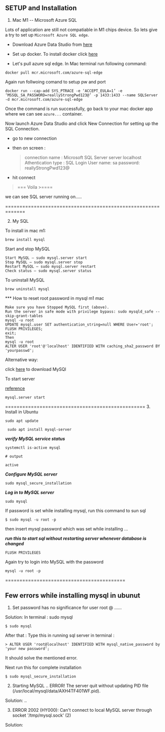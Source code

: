 ## SETUP and Installation

1. Mac M1 -- Microsoft Azure SQL

Lots of application are still not compatiable in M1 chips device. 
So lets give a try to set up `Microsoft Azure SQL edge`.

- Download Azure Data Studio from [here](https://docs.microsoft.com/en-us/sql/azure-data-studio/download-azure-data-studio?view=sql-server-ver15#macos-installation)

- Set up docker. To install docker click [here](https://docs.docker.com/desktop/mac/apple-silicon/)

- Let's pull azure sql edge. In Mac terminal run following command:
```
docker pull mcr.microsoft.com/azure-sql-edge
```
Again run follwoing comand to setup pw and port

```
docker run --cap-add SYS_PTRACE -e ‘ACCEPT_EULA=1’ -e ‘MSSQL_SA_PASSWORD=reallyStrongPwd123@’ -p 1433:1433 --name SQLServer -d mcr.microsoft.com/azure-sql-edge
```

Once the command is run successfully, go back to your mac docker app where we can see `azure...` container.

Now launch Azure Data Studio and click New Connection for setting up the SQL Connection.

- go to new connection
- then on screen :
     > connection name : Microsoft SQL Server
     > server localhost
     > Athentication type : SQL Login
     > User name: sa
     > password: reallyStrongPwd123@
     
- hit connect 

>=== Voila >====

we can see SQL server running on.....

=============================================================


2. My SQL

To install in mac m1: 
```
brew install mysql
```

Start and stop MySQL

```
Start MySQL – sudo mysql.server start
Stop MySQL – sudo mysql.server stop
Restart MySQL – sudo mysql.server restart
Check status – sudo mysql.server status
```

To uninstall MySQL
```
brew uninstall mysql
```

*** How to reset root password in mysql m1 mac
```
Make sure you have Stopped MySQL first (above).
Run the server in safe mode with privilege bypass: sudo mysqld_safe --skip-grant-tables
mysql -u root
UPDATE mysql.user SET authentication_string=null WHERE User='root';
FLUSH PRIVILEGES;
exit;
Then
mysql -u root
ALTER USER 'root'@'localhost' IDENTIFIED WITH caching_sha2_password BY 'yourpasswd';
```

Alternative way:

click [here](https://dev.mysql.com/downloads/file/?id=511481) to download MySQl

To start server

[reference](https://www.positronx.io/how-to-install-mysql-on-mac-configure-mysql-in-terminal/)


```
mysql.server start
```
=================================================
3. Install in Ubuntu


```
sudo apt update
```

```
 sudo apt install mysql-server
 ```

 ***verify MySQL service status***

```
systemctl is-active mysql

# output 

active
```

***Configure MySQL server***
```
sudo mysql_secure_installation
```

***Log in to MySQL server***

```
sudo mysql
```

If password is set while installing mysql, run this command to sun sql
```
$ sudo mysql -u root -p
```
then insert mysql password which was set while installing ...

***run this to start sql without restarting server whenever database is changed***
```
FLUSH PRIVILEGES
```

Again try to login into MySQL with the  password 

```
mysql -u root -p
```

==========================================

## Few errors while installing mysql in ubunut

1. Set password has no significance for user root @ ......

Solution: In terminal : sudo mysql

```
$ sudo mysql
```

After that : Type this in running sql server in terminal : 
```
> ALTER USER 'root@localhost' IDENTIFIED WITH mysql_native_password by 'your new password';
```


It should solve the mentioned error.

Next run this for complete installation

```
$ sudo mysql_secure_installation
```


2. Starting MySQL
.. ERROR! The server quit without updating PID file (/usr/local/mysql/data/AXH4TF401WF.pid).

Solution: ..



3. ERROR 2002 (HY000): Can't connect to local MySQL server through socket '/tmp/mysql.sock' (2)

Solution:





